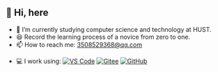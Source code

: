 ## 👋 Hi, here
- 🌱 I’m currently studying computer science and technology at HUST.
- 😆 Record the learning process of a novice from zero to one.
- 📫 How to reach me: 3508529368@qq.com
<!---
- 💥 I’m looking forward to getting acquainted with more people.
--->
<!---
- 📌 Wechat: ww000000001_
--->

- 💻 I work using:
  [![VS Code](https://img.shields.io/badge/-VS%20Code-007ACC?style=plastic&logo=visual-studio-code)](https://blog.i-xiao.space/)
  [![Gitee](https://img.shields.io/badge/-Gitee-A80025?logo=gitee&logoColor=F16061)](https://blog.i-xiao.space/)
  [![GitHub](https://img.shields.io/badge/-GitHub-181717?style=plastic&logo=github)](https://blog.i-xiao.space/)










<!---
wwjjll-coder/wwjjll-coder is a ✨ special ✨ repository because its `README.md` (this file) appears on your GitHub profile.
You can click the Preview link to take a look at your changes.
--->

